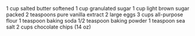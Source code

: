 1 cup salted butter softened
1 cup granulated sugar
1 cup light brown sugar packed
2 teaspoons pure vanilla extract
2 large eggs
3 cups all-purpose flour
1 teaspoon baking soda
1/2 teaspoon baking powder
1 teaspoon sea salt
2 cups chocolate chips (14 oz)

